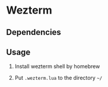 # Wezterm

## Dependencies

## Usage

1. Install wezterm shell by homebrew

2. Put `.wezterm.lua` to the directory `~/`